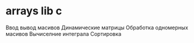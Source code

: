 # arrays lib c
Ввод вывод масивов
Динамические матрицы
Обработка одномерных масивов
Вычиселние интеграла
Сортировка
